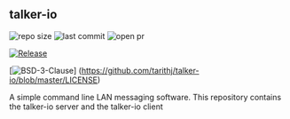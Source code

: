 ## talker-io

<img alt="repo size" src="https://img.shields.io/github/repo-size/tarithj/talker-io"/>
<img alt="last commit" src="https://img.shields.io/github/commits-since/tarithj/talker-io/latest/master"/>
<img alt="open pr" src="https://img.shields.io/github/issues-pr-raw/tarithj/talker-io"/>


[![Release](https://img.shields.io/github/release/tarithj/talker-io.svg?label=Release)](https://github.com/tarithj/talker-io/releases)


[![BSD-3-Clause](https://img.shields.io/github/license/tarithj/talker-io)]
(https://github.com/tarithj/talker-io/blob/master/LICENSE)



A simple command line LAN messaging software.
This repository contains the talker-io server and the talker-io client


